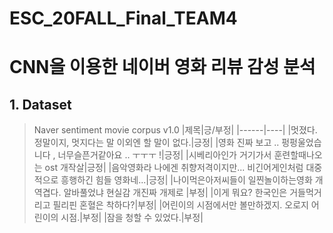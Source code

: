 ESC_20FALL_Final_TEAM4
=======================
# CNN을 이용한 네이버 영화 리뷰 감성 분석

## 1. Dataset
> Naver sentiment movie corpus v1.0
> |제목|긍/부정|
> |------|----|
> |멋졌다. 정말이지, 멋지다는 말 이외엔 할 말이 없다.|긍정|
> |영화 진짜 보고 .. 펑펑울었습니다 , 너무슬픈거같아요 .. ㅜㅜㅜ !|긍정|
> |시베리아인가 거기가서 훈련할때나오는 ost 개작살|긍정|
> |음악영화라 나에겐 취향저격이지만... 비긴어게인처럼 대중적으로 흥행하긴 힘들 영화네...|긍정|
> |나이먹은아저씨들이 일찐놀이하는영화 개역겹다. 알바풀었냐 현실감 개진짜 개제로	|부정|
> |이게 뭐요? 한국인은 거들먹거리고 필리핀 혼혈은 착하다?|부정|
> |어린이의 시점에서만 볼만하겠지. 오로지 어린이의 시점.|부정|
> |잠을 청할 수 있었다.|부정|
